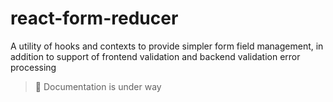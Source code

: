 # react-form-reducer

A utility of hooks and contexts to provide simpler form field management, in addition to support of frontend validation and backend validation error processing

> 🚧 Documentation is under way
